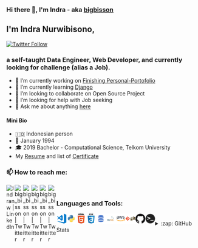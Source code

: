 ### Hi there 👋, I'm Indra - aka [bigbisson](https://bigbisson.github.io/Personal-Portofolio/)

## I'm Indra Nurwibisono,

[![Twitter Follow](https://img.shields.io/twitter/follow/big_bisson?color=1DA1F2&logo=twitter&style=for-the-badge)](https://twitter.com/intent/follow?original_referer=https%3A%2F%2Fgithub.com%2Fbigbisson&screen_name=big_bisson)

### a self-taught <b>Data Engineer</b>, <b>Web Developer</b>, and currently looking for challenge (alias a <b>Job</b>).

- 🔭 I’m currently working on [Finishing Personal-Portofolio](https://github.com/bigbisson/Personal-Portofolio)
- 🌱 I’m currently learning [Django](https://www.djangoproject.com)
- 👯 I’m looking to collaborate on Open Source Project
- 🤔 I’m looking for help with Job seeking
- 💬 Ask me about anything [here](https://github.com/bigbisson/bigbisson/issues)

#### Mini Bio

- 🇮🇩 Indonesian person
- 🎂 January 1994
- 🎓 2019 Bachelor - Computational Science, Telkom University
- My [Resume] and list of [Certificate]

### 📫 How to reach me:

[<img align="left" alt="indranw | LinkedIn" width="22px" src="https://cdn.jsdelivr.net/npm/simple-icons@v3/icons/linkedin.svg" />][linkedin]
[<img align="left" alt="big_bisson | Twitter" width="22px" src="https://cdn.jsdelivr.net/npm/simple-icons@v3/icons/twitter.svg" />][twitter]
[<img align="left" alt="big_bisson | Twitter" width="22px" src="https://cdn.jsdelivr.net/npm/simple-icons@v3/icons/twitch.svg" />][twitch]
[<img align="left" alt="big_bisson | Twitter" width="22px" src="https://cdn.jsdelivr.net/npm/simple-icons@v3/icons/youtube.svg" />][youtube]
[<img align="left" alt="big_bisson | Twitter" width="22px" src="https://cdn.jsdelivr.net/npm/simple-icons@v3/icons/codepen.svg" />][codepen]
[<img align="left" alt="big_bisson | Twitter" width="22px" src="https://pbs.twimg.com/profile_images/1267239863692046338/s-Yxs6G8_400x400.jpg" />][repl]

<br />

### Languages and Tools:

<code><img align="left" alt="Visual Studio Code" width="26px" src="https://raw.githubusercontent.com/github/explore/80688e429a7d4ef2fca1e82350fe8e3517d3494d/topics/visual-studio-code/visual-studio-code.png"></code>
<code><img align="left" alt="HTML5" width="26px" src="https://raw.githubusercontent.com/github/explore/80688e429a7d4ef2fca1e82350fe8e3517d3494d/topics/python/python.png"></code>
<code><img align="left" alt="CSS3" width="26px" src="https://raw.githubusercontent.com/github/explore/80688e429a7d4ef2fca1e82350fe8e3517d3494d/topics/html/html.png" /></code>
<code><img align="left" alt="CSS3" width="26px" src="https://raw.githubusercontent.com/github/explore/80688e429a7d4ef2fca1e82350fe8e3517d3494d/topics/css/css.png" /></code>
<code><img align="left" alt="SQL" width="26px" src="https://raw.githubusercontent.com/github/explore/80688e429a7d4ef2fca1e82350fe8e3517d3494d/topics/sql/sql.png" /></code>
<code><img align="left" alt="MySQL" width="26px" src="https://raw.githubusercontent.com/github/explore/80688e429a7d4ef2fca1e82350fe8e3517d3494d/topics/mysql/mysql.png" /></code>
<code><img align="left" alt="SQL" width="26px" src="https://raw.githubusercontent.com/github/explore/80688e429a7d4ef2fca1e82350fe8e3517d3494d/topics/aws/aws.png" /></code>
<code><img align="left" alt="Git" width="26px" src="https://raw.githubusercontent.com/github/explore/80688e429a7d4ef2fca1e82350fe8e3517d3494d/topics/git/git.png" /></code>
<code><img align="left" alt="GitHub" width="26px" src="https://raw.githubusercontent.com/github/explore/78df643247d429f6cc873026c0622819ad797942/topics/github/github.png" /></code>
<code><img align="left" alt="Terminal" width="26px" src="https://raw.githubusercontent.com/github/explore/80688e429a7d4ef2fca1e82350fe8e3517d3494d/topics/terminal/terminal.png" /></code>

<br />

<details>
    <summary>:zap: GitHub Stats</summary>
<a href="https://github.com/anuraghazra/github-readme-stats">
  <img align="center" src="https://github-readme-stats.anuraghazra1.vercel.app/api?username=bigbisson&show_icons=true&include_all_commits=true&theme=material-palenight" alt="Anurag's github stats" />
</a>

<br />

<a href="https://github.com/anuraghazra/github-readme-stats">
  <!-- Change the `github-readme-stats.anuraghazra1.vercel.app` to `github-readme-stats.vercel.app`  -->
  <img align="center" src="https://github-readme-stats.anuraghazra1.vercel.app/api/top-langs/?username=bigbisson&layout=compact&theme=material-palenight" />
</a>

_NOTE: Top languages does not indicate my skill level or something like that, it's a github metric of which languages i have the most code on github, it's a new feature of [github-readme-stats](https://github.com/anuraghazra/github-readme-stats)_

</details>

[linkedin]: https://www.linkedin.com/in/indranw/
[twitter]: https://twitter.com/Big_Bisson
[twitch]: https://www.twitch.tv/blank_sda
[youtube]: https://www.youtube.com/channel/UCnoeHiOEtvEY-l841vqBRGA
[codepen]: https://codepen.io/bigbisson
[repl]: https://repl.it/@bigbisson
[resume]: https://drive.google.com/file/d/1BUT0HuaGnOkRCHZb2hq7npt75Btnx01r/view?usp=sharing
[certificate]: https://drive.google.com/drive/folders/15lD6647HgE1cB6lNAxEcWbwi3AjPhq6I?usp=sharing

<!--
**bigbisson/bigbisson** is a ✨ _special_ ✨ repository because its `README.md` (this file) appears on your GitHub profile.

Here are some ideas to get you started:

- 🔭 I’m currently working on ...
- 🌱 I’m currently learning ...
- 👯 I’m looking to collaborate on ...
- 🤔 I’m looking for help with ...
- 💬 Ask me about ...
- 📫 How to reach me: ...
- 😄 Pronouns: ...
- ⚡ Fun fact: ...
-->
